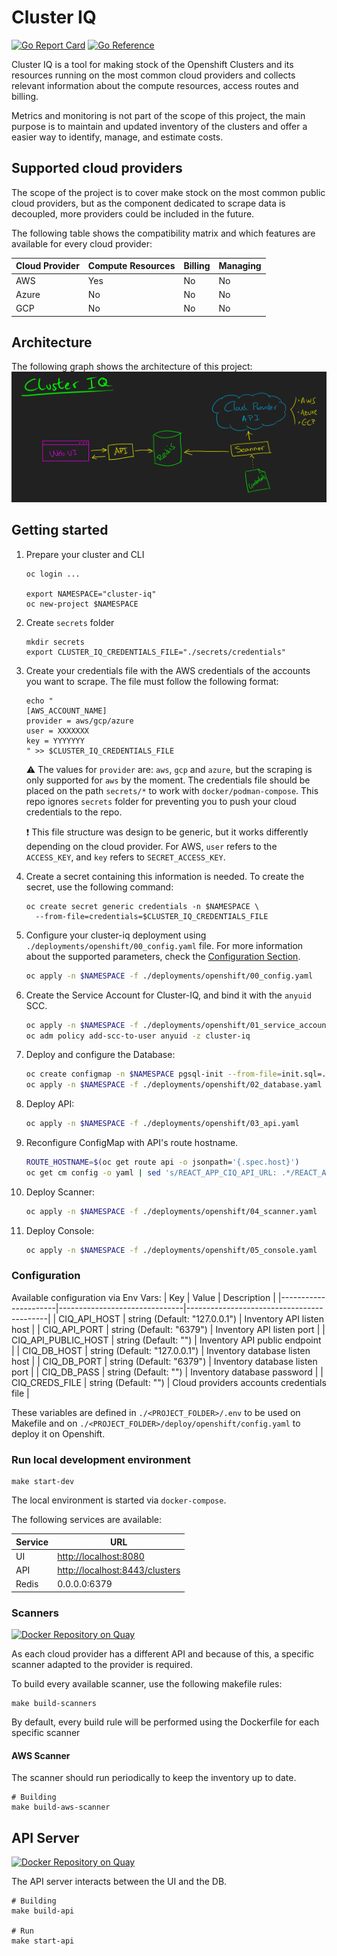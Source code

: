 # Cluster IQ

[![Go Report Card](https://goreportcard.com/badge/github.com/RHEcosystemAppEng/cluster-iq)](https://goreportcard.com/report/github.com/RHEcosystemAppEng/cluster-iq)
[![Go Reference](https://pkg.go.dev/badge/github.com/RHEcosystemAppEng/cluster-iq.svg)](https://pkg.go.dev/github.com/RHEcosystemAppEng/cluster-iq)

Cluster IQ is a tool for making stock of the Openshift Clusters and its
resources running on the most common cloud providers and collects relevant
information about the compute resources, access routes and billing.

Metrics and monitoring is not part of the scope of this project, the main
purpose is to maintain and updated inventory of the clusters and offer a easier
way to identify, manage, and estimate costs.

## Supported cloud providers

The scope of the project is to cover make stock on the most common public cloud
providers, but as the component dedicated to scrape data is decoupled, more
providers could be included in the future.

The following table shows the compatibility matrix and which features are
available for every cloud provider:

| Cloud Provider | Compute Resources | Billing | Managing |
|----------------|-------------------|---------|----------|
| AWS            | Yes               | No      | No       |
| Azure          | No                | No      | No       |
| GCP            | No                | No      | No       |


## Architecture

The following graph shows the architecture of this project:
![ClusterIQ architecture diagram](./doc/arch.png)


## Getting started
1. Prepare your cluster and CLI
    ```
    oc login ...

    export NAMESPACE="cluster-iq"
    oc new-project $NAMESPACE
    ```

2. Create `secrets` folder
    ```text
    mkdir secrets
    export CLUSTER_IQ_CREDENTIALS_FILE="./secrets/credentials"
    ```

3. Create your credentials file with the AWS credentials of the accounts you
   want to scrape. The file must follow the following format:
    ```text
    echo "
    [AWS_ACCOUNT_NAME]
    provider = aws/gcp/azure
    user = XXXXXXX
    key = YYYYYYY
    " >> $CLUSTER_IQ_CREDENTIALS_FILE
    ```
    :warning: The values for `provider` are: `aws`, `gcp` and `azure`, but the
    scraping is only supported for `aws` by the moment.  The credentials file
    should be placed on the path `secrets/*` to work with
    `docker/podman-compose`. This repo ignores `secrets` folder for preventing
    you to push your cloud credentials to the repo.

    :exclamation: This file structure was design to be generic, but it works
    differently depending on the cloud provider. For AWS, `user` refers to the
    `ACCESS_KEY`, and `key` refers to `SECRET_ACCESS_KEY`.

4. Create a secret containing this information is needed. To create the secret,
   use the following command:
    ```shell
    oc create secret generic credentials -n $NAMESPACE \
      --from-file=credentials=$CLUSTER_IQ_CREDENTIALS_FILE
    ```

5. Configure your cluster-iq deployment using
   `./deployments/openshift/00_config.yaml` file. For more information about the
   supported parameters, check the [Configuration Section](#configuration).
    ```sh
    oc apply -n $NAMESPACE -f ./deployments/openshift/00_config.yaml
    ```

6. Create the Service Account for Cluster-IQ, and bind it with the `anyuid` SCC.
    ```sh
    oc apply -n $NAMESPACE -f ./deployments/openshift/01_service_account.yaml
    oc adm policy add-scc-to-user anyuid -z cluster-iq
    ```

7. Deploy and configure the Database:
    ```sh
    oc create configmap -n $NAMESPACE pgsql-init --from-file=init.sql=./db/sql/init.sql
    oc apply -n $NAMESPACE -f ./deployments/openshift/02_database.yaml
    ```

8. Deploy API:
    ```sh
    oc apply -n $NAMESPACE -f ./deployments/openshift/03_api.yaml
    ```

9. Reconfigure ConfigMap with API's route hostname.
    ```sh
    ROUTE_HOSTNAME=$(oc get route api -o jsonpath='{.spec.host}')
    oc get cm config -o yaml | sed 's/REACT_APP_CIQ_API_URL: .*/REACT_APP_CIQ_API_URL: https:\/\/'$ROUTE_HOSTNAME'\/api\/v1/
    ```

9. Deploy Scanner:
    ```sh
    oc apply -n $NAMESPACE -f ./deployments/openshift/04_scanner.yaml
    ```

10. Deploy Console:
    ```sh
    oc apply -n $NAMESPACE -f ./deployments/openshift/05_console.yaml
    ```

### Configuration
Available configuration via Env Vars:
| Key                  | Value                         | Description                               |
|----------------------|-------------------------------|-------------------------------------------|
| CIQ_API_HOST         | string (Default: "127.0.0.1") | Inventory API listen host                 |
| CIQ_API_PORT         | string (Default: "6379")      | Inventory API listen port                 |
| CIQ_API_PUBLIC_HOST  | string (Default: "")          | Inventory API public endpoint             |
| CIQ_DB_HOST          | string (Default: "127.0.0.1") | Inventory database listen host            |
| CIQ_DB_PORT          | string (Default: "6379")      | Inventory database listen port            |
| CIQ_DB_PASS          | string (Default: "")          | Inventory database password               |
| CIQ_CREDS_FILE       | string (Default: "")          | Cloud providers accounts credentials file |

These variables are defined in `./<PROJECT_FOLDER>/.env` to be used on Makefile
and on `./<PROJECT_FOLDER>/deploy/openshift/config.yaml` to deploy it on Openshift.

### Run local development environment
```shell
make start-dev
```

The local environment is started via `docker-compose`.

The following services are available:

| Service        | URL                   |
|----------------|-----------------------|
| UI             | <http://localhost:8080> |
| API            | <http://localhost:8443/clusters> |
| Redis          | 0.0.0.0:6379          |

### Scanners
[![Docker Repository on Quay](https://quay.io/repository/ecosystem-appeng/cluster-iq-aws-scanner/status "Docker Repository on Quay")](https://quay.io/repository/ecosystem-appeng/cluster-iq-aws-scanner)

As each cloud provider has a different API and because of this, a specific
scanner adapted to the provider is required.

To build every available scanner, use the following makefile rules:

```shell
make build-scanners
```

By default, every build rule will be performed using the Dockerfile for each
specific scanner

#### AWS Scanner

The scanner should run periodically to keep the inventory up to date.

```shell
# Building
make build-aws-scanner
```



## API Server
[![Docker Repository on Quay](https://quay.io/repository/ecosystem-appeng/cluster-iq-api/status "Docker Repository on Quay")](https://quay.io/repository/ecosystem-appeng/cluster-iq-api)

The API server interacts between the UI and the DB.

```shell
# Building
make build-api

# Run
make start-api
```
